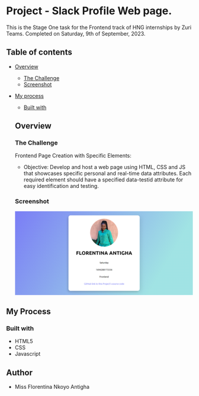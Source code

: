 # Project - Slack Profile Web page.

This is the Stage One task for the Frontend track of HNG internships by Zuri Teams.
Completed on Saturday, 9th of September, 2023.

## Table of contents

- [Overview](#overview)
  - [The Challenge](#the-challenge)
  - [Screenshot](#screenshot)
- [My process](#my-process)
  - [Built with](#built-with)

  ## Overview 

  ### The Challenge

  Frontend Page Creation with Specific Elements:

  - Objective: Develop and host a web page using HTML, CSS and JS that showcases specific personal and real-time data attributes. Each required element should have a specified data-testid attribute for easy identification and testing.

  ### Screenshot

    ![Screenshot of Slack Profile task](./images/screenshot.PNG)

 ## My Process

  ### Built with

  - HTML5
  - CSS
  - Javascript 

 ## Author

  - Miss Florentina Nkoyo Antigha